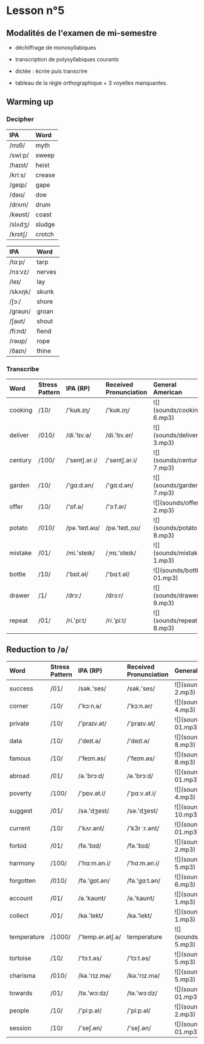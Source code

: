 # Lesson n°5





## Modalités de l'examen de mi-semestre

* déchiffrage de monosyllabiques

* transcription de polysyllabiques courants

* dictée : écrire puis transcrire

* tableau de la règle orthographique + 3 voyelles manquantes.

## Warming up

### Decipher

<table class="table table-striped table-hover table-condensed table-responsive" style="margin-left: auto; margin-right: auto;">
 <thead>
  <tr>
   <th style="text-align:left;"> IPA </th>
   <th style="text-align:left;"> Word </th>
  </tr>
 </thead>
<tbody>
  <tr>
   <td style="text-align:left;"> /mɪθ/ </td>
   <td style="text-align:left;"> myth </td>
  </tr>
  <tr>
   <td style="text-align:left;"> /swiːp/ </td>
   <td style="text-align:left;"> sweep </td>
  </tr>
  <tr>
   <td style="text-align:left;"> /haɪst/ </td>
   <td style="text-align:left;"> heist </td>
  </tr>
  <tr>
   <td style="text-align:left;"> /kriːs/ </td>
   <td style="text-align:left;"> crease </td>
  </tr>
  <tr>
   <td style="text-align:left;"> /geɪp/ </td>
   <td style="text-align:left;"> gape </td>
  </tr>
  <tr>
   <td style="text-align:left;"> /dəʊ/ </td>
   <td style="text-align:left;"> doe </td>
  </tr>
  <tr>
   <td style="text-align:left;"> /drʌm/ </td>
   <td style="text-align:left;"> drum </td>
  </tr>
  <tr>
   <td style="text-align:left;"> /kəʊst/ </td>
   <td style="text-align:left;"> coast </td>
  </tr>
  <tr>
   <td style="text-align:left;"> /slʌdʒ/ </td>
   <td style="text-align:left;"> sludge </td>
  </tr>
  <tr>
   <td style="text-align:left;"> /krɒtʃ/ </td>
   <td style="text-align:left;"> crotch </td>
  </tr>
</tbody>
</table>

<table class="table table-striped table-hover table-condensed table-responsive" style="margin-left: auto; margin-right: auto;">
 <thead>
  <tr>
   <th style="text-align:left;"> IPA </th>
   <th style="text-align:left;"> Word </th>
  </tr>
 </thead>
<tbody>
  <tr>
   <td style="text-align:left;"> /tɑːp/ </td>
   <td style="text-align:left;"> tarp </td>
  </tr>
  <tr>
   <td style="text-align:left;"> /nɜːvz/ </td>
   <td style="text-align:left;"> nerves </td>
  </tr>
  <tr>
   <td style="text-align:left;"> /leɪ/ </td>
   <td style="text-align:left;"> lay </td>
  </tr>
  <tr>
   <td style="text-align:left;"> /skʌŋk/ </td>
   <td style="text-align:left;"> skunk </td>
  </tr>
  <tr>
   <td style="text-align:left;"> /ʃɔː/ </td>
   <td style="text-align:left;"> shore </td>
  </tr>
  <tr>
   <td style="text-align:left;"> /grəʊn/ </td>
   <td style="text-align:left;"> groan </td>
  </tr>
  <tr>
   <td style="text-align:left;"> /ʃaʊt/ </td>
   <td style="text-align:left;"> shout </td>
  </tr>
  <tr>
   <td style="text-align:left;"> /fiːnd/ </td>
   <td style="text-align:left;"> fiend </td>
  </tr>
  <tr>
   <td style="text-align:left;"> /rəʊp/ </td>
   <td style="text-align:left;"> rope </td>
  </tr>
  <tr>
   <td style="text-align:left;"> /ðaɪn/ </td>
   <td style="text-align:left;"> thine </td>
  </tr>
</tbody>
</table>

### Transcribe

<table class="table table-striped table-hover table-condensed table-responsive" style="margin-left: auto; margin-right: auto;">
 <thead>
  <tr>
   <th style="text-align:left;"> Word </th>
   <th style="text-align:left;"> Stress Pattern </th>
   <th style="text-align:left;"> IPA (RP) </th>
   <th style="text-align:left;"> Received Pronunciation </th>
   <th style="text-align:left;"> General American </th>
  </tr>
 </thead>
<tbody>
  <tr>
   <td style="text-align:left;"> cooking </td>
   <td style="text-align:left;"> /10/ </td>
   <td style="text-align:left;"> /'kʊk.ɪŋ/ </td>
   <td style="text-align:left;"> /'kʊk.ɪŋ/ </td>
   <td style="text-align:left;"> ![](sounds/cooking-6.mp3) </td>
  </tr>
  <tr>
   <td style="text-align:left;"> deliver </td>
   <td style="text-align:left;"> /010/ </td>
   <td style="text-align:left;"> /di.'lɪv.ə/ </td>
   <td style="text-align:left;"> /di.'lɪv.ər/ </td>
   <td style="text-align:left;"> ![](sounds/deliver-3.mp3) </td>
  </tr>
  <tr>
   <td style="text-align:left;"> century </td>
   <td style="text-align:left;"> /100/ </td>
   <td style="text-align:left;"> /'sentʃ.ər.i/ </td>
   <td style="text-align:left;"> /'sentʃ.ər.i/ </td>
   <td style="text-align:left;"> ![](sounds/century-7.mp3) </td>
  </tr>
  <tr>
   <td style="text-align:left;"> garden </td>
   <td style="text-align:left;"> /10/ </td>
   <td style="text-align:left;"> /'gɑːd.ən/ </td>
   <td style="text-align:left;"> /'gɑːd.ən/ </td>
   <td style="text-align:left;"> ![](sounds/garden-7.mp3) </td>
  </tr>
  <tr>
   <td style="text-align:left;"> offer </td>
   <td style="text-align:left;"> /10/ </td>
   <td style="text-align:left;"> /'ɒf.ə/ </td>
   <td style="text-align:left;"> /'ɔːf.ər/ </td>
   <td style="text-align:left;"> ![](sounds/offer-2.mp3) </td>
  </tr>
  <tr>
   <td style="text-align:left;"> potato </td>
   <td style="text-align:left;"> /010/ </td>
   <td style="text-align:left;"> /pə.'teɪt.əʊ/ </td>
   <td style="text-align:left;"> /pə.'teɪt.ˌoʊ/ </td>
   <td style="text-align:left;"> ![](sounds/potato-8.mp3) </td>
  </tr>
  <tr>
   <td style="text-align:left;"> mistake </td>
   <td style="text-align:left;"> /01/ </td>
   <td style="text-align:left;"> /mi.'steɪk/ </td>
   <td style="text-align:left;"> /ˌmɪ.'steɪk/ </td>
   <td style="text-align:left;"> ![](sounds/mistake-1.mp3) </td>
  </tr>
  <tr>
   <td style="text-align:left;"> bottle </td>
   <td style="text-align:left;"> /10/ </td>
   <td style="text-align:left;"> /'bɒt.əl/ </td>
   <td style="text-align:left;"> /'bɑːt.əl/ </td>
   <td style="text-align:left;"> ![](sounds/bottle-01.mp3) </td>
  </tr>
  <tr>
   <td style="text-align:left;"> drawer </td>
   <td style="text-align:left;"> /1/ </td>
   <td style="text-align:left;"> /drɔː/ </td>
   <td style="text-align:left;"> /drɔːr/ </td>
   <td style="text-align:left;"> ![](sounds/drawer-9.mp3) </td>
  </tr>
  <tr>
   <td style="text-align:left;"> repeat </td>
   <td style="text-align:left;"> /01/ </td>
   <td style="text-align:left;"> /ri.'piːt/ </td>
   <td style="text-align:left;"> /ri.'piːt/ </td>
   <td style="text-align:left;"> ![](sounds/repeat-8.mp3) </td>
  </tr>
</tbody>
</table>

## Reduction to /ə/

<table class="table table-striped table-hover table-condensed table-responsive" style="margin-left: auto; margin-right: auto;">
 <thead>
  <tr>
   <th style="text-align:left;"> Word </th>
   <th style="text-align:left;"> Stress Pattern </th>
   <th style="text-align:left;"> IPA (RP) </th>
   <th style="text-align:left;"> Received Pronunciation </th>
   <th style="text-align:left;"> General American </th>
  </tr>
 </thead>
<tbody>
  <tr>
   <td style="text-align:left;"> success </td>
   <td style="text-align:left;"> /01/ </td>
   <td style="text-align:left;"> /sək.'ses/ </td>
   <td style="text-align:left;"> /sək.'ses/ </td>
   <td style="text-align:left;"> ![](sounds/success-2.mp3) </td>
  </tr>
  <tr>
   <td style="text-align:left;"> corner </td>
   <td style="text-align:left;"> /10/ </td>
   <td style="text-align:left;"> /'kɔːn.ə/ </td>
   <td style="text-align:left;"> /'kɔːn.ər/ </td>
   <td style="text-align:left;"> ![](sounds/corner-4.mp3) </td>
  </tr>
  <tr>
   <td style="text-align:left;"> private </td>
   <td style="text-align:left;"> /10/ </td>
   <td style="text-align:left;"> /'praɪv.ət/ </td>
   <td style="text-align:left;"> /'praɪv.ət/ </td>
   <td style="text-align:left;"> ![](sounds/private-01.mp3) </td>
  </tr>
  <tr>
   <td style="text-align:left;"> data </td>
   <td style="text-align:left;"> /10/ </td>
   <td style="text-align:left;"> /'deɪt.ə/ </td>
   <td style="text-align:left;"> /'deɪt.ə/ </td>
   <td style="text-align:left;"> ![](sounds/data-8.mp3) </td>
  </tr>
  <tr>
   <td style="text-align:left;"> famous </td>
   <td style="text-align:left;"> /10/ </td>
   <td style="text-align:left;"> /'feɪm.əs/ </td>
   <td style="text-align:left;"> /'feɪm.əs/ </td>
   <td style="text-align:left;"> ![](sounds/famous-8.mp3) </td>
  </tr>
  <tr>
   <td style="text-align:left;"> abroad </td>
   <td style="text-align:left;"> /01/ </td>
   <td style="text-align:left;"> /ə.'brɔːd/ </td>
   <td style="text-align:left;"> /ə.'brɔːd/ </td>
   <td style="text-align:left;"> ![](sounds/abroad-01.mp3) </td>
  </tr>
  <tr>
   <td style="text-align:left;"> poverty </td>
   <td style="text-align:left;"> /100/ </td>
   <td style="text-align:left;"> /'pɒv.ət.i/ </td>
   <td style="text-align:left;"> /'pɑːv.ət.i/ </td>
   <td style="text-align:left;"> ![](sounds/poverty-4.mp3) </td>
  </tr>
  <tr>
   <td style="text-align:left;"> suggest </td>
   <td style="text-align:left;"> /01/ </td>
   <td style="text-align:left;"> /sə.'dʒest/ </td>
   <td style="text-align:left;"> /sə.'dʒest/ </td>
   <td style="text-align:left;"> ![](sounds/suggest-10.mp3) </td>
  </tr>
  <tr>
   <td style="text-align:left;"> current </td>
   <td style="text-align:left;"> /10/ </td>
   <td style="text-align:left;"> /'kʌr.ənt/ </td>
   <td style="text-align:left;"> /'k3r ːr.ənt/ </td>
   <td style="text-align:left;"> ![](sounds/current-01.mp3) </td>
  </tr>
  <tr>
   <td style="text-align:left;"> forbid </td>
   <td style="text-align:left;"> /01/ </td>
   <td style="text-align:left;"> /fə.'bɪd/ </td>
   <td style="text-align:left;"> /fə.'bɪd/ </td>
   <td style="text-align:left;"> ![](sounds/forbid-2.mp3) </td>
  </tr>
  <tr>
   <td style="text-align:left;"> harmony </td>
   <td style="text-align:left;"> /100/ </td>
   <td style="text-align:left;"> /'hɑːm.ən.i/ </td>
   <td style="text-align:left;"> /'hɑːm.ən.i/ </td>
   <td style="text-align:left;"> ![](sounds/harmony-5.mp3) </td>
  </tr>
  <tr>
   <td style="text-align:left;"> forgotten </td>
   <td style="text-align:left;"> /010/ </td>
   <td style="text-align:left;"> /fə.'gɒt.ən/ </td>
   <td style="text-align:left;"> /fə.'gɑːt.ən/ </td>
   <td style="text-align:left;"> ![](sounds/forgotten-6.mp3) </td>
  </tr>
  <tr>
   <td style="text-align:left;"> account </td>
   <td style="text-align:left;"> /01/ </td>
   <td style="text-align:left;"> /ə.'kaʊnt/ </td>
   <td style="text-align:left;"> /ə.'kaʊnt/ </td>
   <td style="text-align:left;"> ![](sounds/account-1.mp3) </td>
  </tr>
  <tr>
   <td style="text-align:left;"> collect </td>
   <td style="text-align:left;"> /01/ </td>
   <td style="text-align:left;"> /kə.'lekt/ </td>
   <td style="text-align:left;"> /kə.'lekt/ </td>
   <td style="text-align:left;"> ![](sounds/collect-1.mp3) </td>
  </tr>
  <tr>
   <td style="text-align:left;"> temperature </td>
   <td style="text-align:left;"> /1000/ </td>
   <td style="text-align:left;"> /'temp.ər.ətʃ.ə/ </td>
   <td style="text-align:left;"> temperature </td>
   <td style="text-align:left;"> ![](sounds/temperature-5.mp3) </td>
  </tr>
  <tr>
   <td style="text-align:left;"> tortoise </td>
   <td style="text-align:left;"> /10/ </td>
   <td style="text-align:left;"> /'tɔːt.əs/ </td>
   <td style="text-align:left;"> /'tɔːt.əs/ </td>
   <td style="text-align:left;"> ![](sounds/tortoise-5.mp3) </td>
  </tr>
  <tr>
   <td style="text-align:left;"> charisma </td>
   <td style="text-align:left;"> /010/ </td>
   <td style="text-align:left;"> /kə.'rɪz.mə/ </td>
   <td style="text-align:left;"> /kə.'rɪz.mə/ </td>
   <td style="text-align:left;"> ![](sounds/charisma-5.mp3) </td>
  </tr>
  <tr>
   <td style="text-align:left;"> towards </td>
   <td style="text-align:left;"> /01/ </td>
   <td style="text-align:left;"> /tə.'wɔːdz/ </td>
   <td style="text-align:left;"> /tə.'wɔːdz/ </td>
   <td style="text-align:left;"> ![](sounds/towards-01.mp3) </td>
  </tr>
  <tr>
   <td style="text-align:left;"> people </td>
   <td style="text-align:left;"> /10/ </td>
   <td style="text-align:left;"> /'piːp.əl/ </td>
   <td style="text-align:left;"> /'piːp.əl/ </td>
   <td style="text-align:left;"> ![](sounds/people-2.mp3) </td>
  </tr>
  <tr>
   <td style="text-align:left;"> session </td>
   <td style="text-align:left;"> /10/ </td>
   <td style="text-align:left;"> /'seʃ.ən/ </td>
   <td style="text-align:left;"> /'seʃ.ən/ </td>
   <td style="text-align:left;"> ![](sounds/session-01.mp3) </td>
  </tr>
</tbody>
</table>
